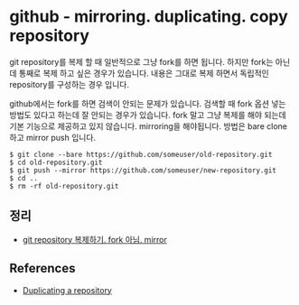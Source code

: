 # github - mirroring. duplicating. copy repository
git repository를 복제 할 때 일반적으로 그냥 fork를 하면 됩니다. 하지만 fork는 아닌데 통째로 복제 하고 싶은 경우가 있습니다. 내용은 그대로 복제 하면서 독립적인 repository를 구성하는 경우 입니다.

github에서는 fork를 하면 검색이 안되는 문제가 있습니다. 검색할 때 fork 옵션 넣는 방법도 있다고 하는데 잘 안되는 경우가 있습니다.
fork 말고 그냥 복제를 해야 되는데 기본 기능으로 제공하고 있지 않습니다. mirroring을 해야됩니다.
방법은 bare clone 하고 mirror push 입니다.

```
$ git clone --bare https://github.com/someuser/old-repository.git
$ cd old-repository.git
$ git push --mirror https://github.com/someuser/new-repository.git
$ cd ..
$ rm -rf old-repository.git
```

## 정리
* [git repository 복제하기. fork 아님. mirror](https://junho85.pe.kr/1543)

## References
* [Duplicating a repository](https://help.github.com/en/github/creating-cloning-and-archiving-repositories/duplicating-a-repository)
